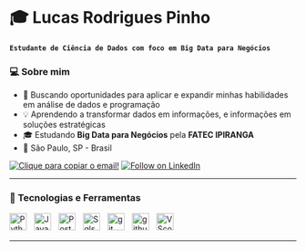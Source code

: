 # 🎓 Lucas Rodrigues Pinho

**`Estudante de Ciência de Dados com foco em Big Data para Negócios`**

### 💻 Sobre mim

- 🚀 Buscando oportunidades para aplicar e expandir minhas habilidades em análise de dados e programação  
- 💡 Aprendendo a transformar dados em informações, e informações em soluções estratégicas
- 🎓 Estudando **Big Data para Negócios** pela **FATEC IPIRANGA**  
- 📍 São Paulo, SP - Brasil  

<!--Bagdes-->
<p align="left">
  <a href="mailto:lucasmatrixpinho060822@gmail.com"><img src="https://custom-icon-badges.demolab.com/badge/Email-Copiar%20📋-26A69A?labelColor=00695C&style=for-the-badge&logo=mail&logoColor=white" title="Clique para copiar o email!"/></a>
<!--  <a href="https://github.com/Lucas-matrixx?tab=followers"><img src="https://custom-icon-badges.demolab.com/badge/Follow-GitHub-FF6200?labelColor=CC4D00&style=for-the-badge&logo=person-add&logoColor=white" alt="Follow on GitHub"/> </a> -->
  <a href="https://www.linkedin.com/in/lucas-rodrigues-pinho-10b8b7358"><img src="https://custom-icon-badges.demolab.com/badge/Follow-LinkedIn-0077B5?labelColor=1155ba&style=for-the-badge&logo=linkedin&logoColor=white" alt="Follow on LinkedIn"/> </a>
  
---


### 🤖 Tecnologias e Ferramentas 
  <!-- Linguagens -->
  <img align="left" alt="Python" title="Python" width="30px" style="padding-right: 10px;" src="https://cdn.jsdelivr.net/gh/devicons/devicon@latest/icons/python/python-original.svg" />
  <img align="left" alt="Java" title="Java" width="30px" style="padding-right: 10px;" src= "https://cdn.jsdelivr.net/gh/devicons/devicon/icons/java/java-original.svg" />
  <!--<img align="left" alt="HTML" title="HTML" width="30px" style="padding-right: 10px;" src="https://cdn.jsdelivr.net/gh/devicons/devicon@latest/icons/html5/html5-original.svg" /> -->
  <!--<img align="left" alt="CSS" title="CSS" width="30px" style="padding-right: 10px;" src="https://cdn.jsdelivr.net/gh/devicons/devicon@latest/icons/css3/css3-original.svg" /> -->
  <!--<img align="left" alt="JavaScript" title="JavaScript" width="30px" style="padding-right: 10px;" src="https://cdn.jsdelivr.net/gh/devicons/devicon/icons/javascript/javascript-original.svg" /> -->
  <img align="left" alt="Postgree" title="PostgreeSQL" width="30px" style="padding-right: 10px;" src="https://cdn.jsdelivr.net/gh/devicons/devicon/icons/postgresql/postgresql-original.svg" />
  <img align="left" alt="Sqlserver" title="Sqlserver" width="30px" style="padding-right: 10px;" src="https://cdn.jsdelivr.net/gh/devicons/devicon@latest/icons/microsoftsqlserver/microsoftsqlserver-original.svg" />
  <img align="left" alt="git" title="Git" width="30px" style="padding-right: 10px;" src="https://cdn.jsdelivr.net/gh/devicons/devicon/icons/git/git-original.svg" />
  <img align="left" alt="github" title="GitHub" width="30px" style="padding-right: 10px;" src="https://github.com/Lucas-matrixx/pasta-icons-para-readme/blob/main/github-color-svgrepo-com.svg"/>
  <img align="left" alt="VScode" title="VScode" width="30px" style="padding-right: 10px;" src="https://cdn.jsdelivr.net/gh/devicons/devicon/icons/vscode/vscode-original.svg" />
</p>

</br>
</br>

<!--<### 📊 Estatísticas do GitHub
<p align="left">
  <img src="https://github-readme-stats.vercel.app/api?username=Lucas-matrixx&show_icons=true&theme=tokyonight&locale=pt-br" alt="Estatísticas do GitHub" height="180px"/>
  <img src="https://github-readme-stats.vercel.app/api/top-langs/?username=Lucas-matrixx&theme=tokyonight&custom_title=Tecnologias&exclude_repo=github-readme-stats,Lucas-matrixx.github.io)" />
  
</p>-->

---






